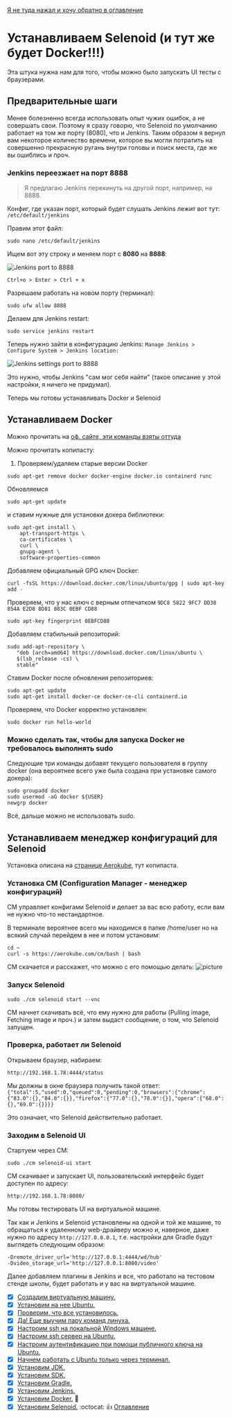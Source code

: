 [Я не туда нажал и хочу обратно в оглавление](./000%20toc.md)
# Устанавливаем Selenoid (и тут же будет Docker!!!)
Эта штука нужна нам для того, чтобы можно было запускать UI тесты с браузерами.

## Предварительные шаги
Менее болезненно всегда использовать опыт чужих ошибок, а не совершать свои. Поэтому я сразу говорю, что Selenoid по умолчанию работает на том же порту (8080), что и Jenkins. Таким образом я вернул вам некоторое количество времени, которое вы могли потратить на совершенно прекрасную ругань внутри головы и поиск места, где же вы ошиблись и проч.  

### Jenkins переезжает на порт 8888
>Я предлагаю Jenkins перекинуть на другой порт, например, на 8888.

Конфиг, где указан порт, который будет слушать Jenkins лежит вот тут: ```/etc/default/jenkins```

Правим этот файл:
```
sudo nano /etc/default/jenkins
```
Ищем вот эту строку и меняем порт с **8080** на **8888**:

![Jenkins port to 8888](./img/014%20SelenoidJenkinsOtherPort.png)

```Ctrl+o > Enter > Ctrl + x```

Разрешаем работать на новом порту (терминал):
```
sudo ufw allow 8888
```

Делаем для Jenkins restart:

```
sudo service jenkins restart
```


Теперь нужно зайти в конфигурацию Jenkins: ```Manage Jenkins > Configure System > Jenkins location:```

![Jenkins settings port to 8888](./img/014%20SelenoidJenkinsSettingJenkinsLocation.png)

Это нужно, чтобы Jenkins "сам мог себя найти" (такое описание у этой настройки, я ничего не придумал).

Теперь мы готовы устанавливать Docker и Selenoid

## Устанавливаем Docker

Можно прочитать на [оф. сайте, эти команды взяты оттуда](https://docs.docker.com/engine/install/debian/)

Можно прочитать копипасту:

1. Проверяем/удаляем старые версии Docker
```
sudo apt-get remove docker docker-engine docker.io containerd runc
```
Обновляемся 
```
sudo apt-get update
```
и ставим нужные для установки докера библиотеки:
```
sudo apt-get install \
    apt-transport-https \
    ca-certificates \
    curl \
    gnupg-agent \
    software-properties-common
```

Добавляем официальный GPG ключ Docker:

```
curl -fsSL https://download.docker.com/linux/ubuntu/gpg | sudo apt-key add -
```

Проверяем, что у нас ключ с верным отпечатком ```9DC8 5822 9FC7 DD38 854A E2D8 8D81 803C 0EBF CD88```
```
sudo apt-key fingerprint 0EBFCD88
```
Добавляем стабильный репозиторий:
```
sudo add-apt-repository \
   "deb [arch=amd64] https://download.docker.com/linux/ubuntu \
   $(lsb_release -cs) \
   stable"
```
Ставим Docker после обновления репозиториев:

```
sudo apt-get update
sudo apt-get install docker-ce docker-ce-cli containerd.io
```
Проверяем, что Docker корректно установлен:
```
sudo docker run hello-world
```
### Можно сделать так, чтобы для запуска Docker не требовалось выполнять sudo
Следующие три команды добавят текущего пользователя в группу docker (она вероятнее всего уже была создана при установке самого докера):
```
sudo groupadd docker
sudo usermod -aG docker ${USER}
newgrp docker
```
Всё, дальше можно не использовать sudo.


## Устанавливаем менеджер конфигураций для Selenoid

Установка описана на [странице Aerokube](https://aerokube.com/cm/latest/), тут копипаста. 

### Установка CM (Configuration Manager - менеджер конфигураций)
CM управляет конфигами Selenoid и делает за вас всю работу, если вам не нужно что-то нестандартное.

В терминале вероятнее всего мы находимся в папке /home/user но на всякий случай перейдем в нее и потом установим:
```
cd ~
curl -s https://aerokube.com/cm/bash | bash
```
CM скачается и расскажет, что можно с его помощью делать:
![picture](./img/014%20SelenoidCMDownloaded.png)

### Запуск Selenoid
```
sudo ./cm selenoid start --vnc
```
CM начнет скачивать всё, что ему нужно для работы (Pulling image, Fetching image и проч.) и затем выдаст сообщение, о том, что Selenoid запущен.

### Проверка, работает ли Selenoid

Открываем браузер, набираем:

```http://192.168.1.78:4444/status```

Мы должны в окне браузера получить такой ответ:
```{"total":5,"used":0,"queued":0,"pending":0,"browsers":{"chrome":{"83.0":{},"84.0":{}},"firefox":{"77.0":{},"78.0":{}},"opera":{"68.0":{},"69.0":{}}}}```

Это означает, что Selenoid действительно работает.

### Заходим в Selenoid UI
Стартуем через CM:

```sudo ./cm selenoid-ui start```

CM скачивает и запускает UI, пользовательский интерфейс будет доступен по адресу:
``` 
http://192.168.1.78:8080/
```

Мы готовы тестировать UI на виртуальной машине.

Так как и Jenkins и Selenoid установлены на одной и той же машине, то обращаться к удаленному web-драйверу можно и, наверное, даже нужно по адресу ```http://127.0.0.0.1```,
т.е. настройки для Gradle будут выглядеть следующим образом:

```
-Dremote_driver_url='http://127.0.0.1:4444/wd/hub'
-Dvideo_storage_url='http://127.0.0.1:8080/video'
```
Далее добавляем плагины в Jenkins и все, что работало на тестовом стенде школы, будет работать и у вас на виртуальной машине.
- [x] [Создадим виртуальную машину.](005%20vm%20and%20ubuntu.md)
- [x] [Установим на нее Ubuntu.](005%20vm%20and%20ubuntu.md)
- [x] [Проверим, что все установилось.](006%20checkWeAreOkay.md) 
- [x] [Да! Еще выучим пару команд линуха.](006%20checkWeAreOkay.md)
- [x] [Настроим ssh на локальной Windows машине.](007%20sshLocalWindows.md)
- [x] [Настроим ssh сервер на Ubuntu.](008%20sshOnVm.md)
- [x] [Настроим аутентификацию при помощи публичного ключа на Ubuntu.](009%20ssh-passwordless.md)
- [x] [Начнем работать с Ubuntu только через терминал.](009%20ssh-passwordless.md)
- [x] [Установим JDK.](010%20InstallJDK.md) 
- [x] [Установим SDK.](011%20SDK.md) 
- [x] [Установим Gradle.](012%20GradleInstall.md)
- [x] [Установим Jenkins.](013%20InstallJenkins.md)
- [x] [Установим Docker.](014%20DockerSelenoid.md) :whale2:
- [x] [Установим Selenoid.](014%20DockerSelenoid.md) :octocat: :thumbsup:
[Оглавление](./000%20toc.md)